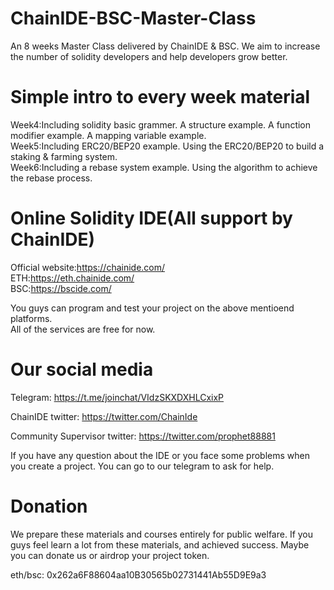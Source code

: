 # ChainIDE-BSC-Master-Class

An 8 weeks Master Class delivered by ChainIDE & BSC.
We aim to increase the number of solidity developers and help developers grow better.

# Simple intro to every week material
 
Week4:Including solidity basic grammer. A structure example. A function modifier example. A mapping variable example.   
Week5:Including ERC20/BEP20 example. Using the ERC20/BEP20 to build a staking & farming system.  
Week6:Including a rebase system example. Using the algorithm to achieve the rebase process.

# Online Solidity IDE(All support by ChainIDE)

Official website:https://chainide.com/  
ETH:https://eth.chainide.com/  
BSC:https://bscide.com/  

You guys can program and test your project on the above mentioend platforms.  
All of the services are free for now.  


# Our social media

Telegram: https://t.me/joinchat/VIdzSKXDXHLCxixP

ChainIDE twitter: https://twitter.com/ChainIde

Community Supervisor twitter: https://twitter.com/prophet88881

If you have any question about the IDE or you face some problems when you create a project.
You can go to our telegram to ask for help.

# Donation

We prepare these materials and courses entirely for public welfare.
If you guys feel learn a lot from these materials, and achieved success.
Maybe you can donate us or airdrop your project token.

eth/bsc: 0x262a6F88604aa10B30565b02731441Ab55D9E9a3
